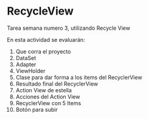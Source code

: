 # RecycleView

Tarea semana numero 3, utilizando Recycle View

En esta actividad se evaluarán:

1. Que corra el proyecto
2. DataSet
3. Adapter
4. ViewHolder
5. Clase para dar forma a los items del RecyclerView
6. Resultado final del RecyclerView
7. Action View de estella
8. Acciones del Action View
9. RecyclerView con 5 Items
10. Botón para subir
